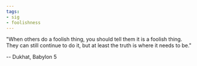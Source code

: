 ```yaml
---
tags:
- sig
- foolishness
---
```




"When others do a foolish thing, you should tell them it is a foolish thing. They can still continue to do it, but at least the truth is where it needs to be."

-- Dukhat, Babylon 5